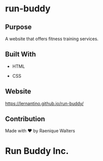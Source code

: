# run-buddy



## Purpose
A website that offers fitness training services.

## Built With
* HTML

* CSS

## Website
https://lernantino.github.io/run-buddy/

## Contribution
Made with ❤️ by Raenique Walters

# Run Buddy Inc.